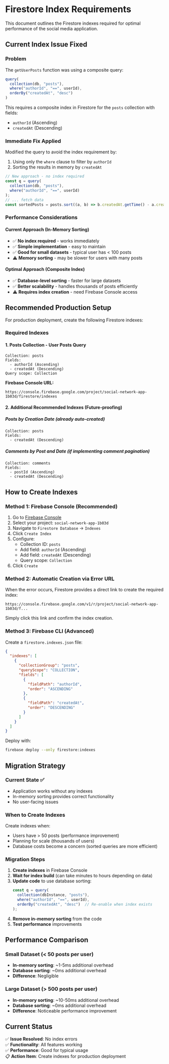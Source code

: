 # Firestore Index Requirements

This document outlines the Firestore indexes required for optimal performance of the social media application.

## Current Index Issue Fixed

### Problem
The `getUserPosts` function was using a composite query:
```typescript
query(
  collection(db, "posts"),
  where("authorId", "==", userId),
  orderBy("createdAt", "desc")
)
```

This requires a composite index in Firestore for the `posts` collection with fields:
- `authorId` (Ascending)
- `createdAt` (Descending)

### Immediate Fix Applied
Modified the query to avoid the index requirement by:
1. Using only the `where` clause to filter by `authorId`
2. Sorting the results in memory by `createdAt`

```typescript
// New approach - no index required
const q = query(
  collection(db, "posts"),
  where("authorId", "==", userId)
);
// ... fetch data
const sortedPosts = posts.sort((a, b) => b.createdAt.getTime() - a.createdAt.getTime());
```

### Performance Considerations

#### Current Approach (In-Memory Sorting)
- ✅ **No index required** - works immediately
- ✅ **Simple implementation** - easy to maintain
- ✅ **Good for small datasets** - typical user has < 100 posts
- ⚠️ **Memory sorting** - may be slower for users with many posts

#### Optimal Approach (Composite Index)
- ✅ **Database-level sorting** - faster for large datasets
- ✅ **Better scalability** - handles thousands of posts efficiently
- ⚠️ **Requires index creation** - need Firebase Console access

## Recommended Production Setup

For production deployment, create the following Firestore indexes:

### Required Indexes

#### 1. Posts Collection - User Posts Query
```
Collection: posts
Fields:
  - authorId (Ascending)
  - createdAt (Descending)
Query scope: Collection
```

**Firebase Console URL:**
```
https://console.firebase.google.com/project/social-network-app-1b03d/firestore/indexes
```

#### 2. Additional Recommended Indexes (Future-proofing)

##### Posts by Creation Date (already auto-created)
```
Collection: posts
Fields:
  - createdAt (Descending)
```

##### Comments by Post and Date (if implementing comment pagination)
```
Collection: comments
Fields:
  - postId (Ascending)
  - createdAt (Descending)
```

## How to Create Indexes

### Method 1: Firebase Console (Recommended)
1. Go to [Firebase Console](https://console.firebase.google.com)
2. Select your project: `social-network-app-1b03d`
3. Navigate to `Firestore Database` → `Indexes`
4. Click `Create Index`
5. Configure:
   - Collection ID: `posts`
   - Add field: `authorId` (Ascending)
   - Add field: `createdAt` (Descending)
   - Query scope: `Collection`
6. Click `Create`

### Method 2: Automatic Creation via Error URL
When the error occurs, Firestore provides a direct link to create the required index:
```
https://console.firebase.google.com/v1/r/project/social-network-app-1b03d/f...
```
Simply click this link and confirm the index creation.

### Method 3: Firebase CLI (Advanced)
Create a `firestore.indexes.json` file:
```json
{
  "indexes": [
    {
      "collectionGroup": "posts",
      "queryScope": "COLLECTION",
      "fields": [
        {
          "fieldPath": "authorId",
          "order": "ASCENDING"
        },
        {
          "fieldPath": "createdAt",
          "order": "DESCENDING"
        }
      ]
    }
  ]
}
```

Deploy with:
```bash
firebase deploy --only firestore:indexes
```

## Migration Strategy

### Current State ✅
- Application works without any indexes
- In-memory sorting provides correct functionality
- No user-facing issues

### When to Create Indexes
Create indexes when:
- Users have > 50 posts (performance improvement)
- Planning for scale (thousands of users)
- Database costs become a concern (sorted queries are more efficient)

### Migration Steps
1. **Create indexes** in Firebase Console
2. **Wait for index build** (can take minutes to hours depending on data)
3. **Update code** to use database sorting:
   ```typescript
   const q = query(
     collection(dbInstance, "posts"),
     where("authorId", "==", userId),
     orderBy("createdAt", "desc")  // Re-enable when index exists
   );
   ```
4. **Remove in-memory sorting** from the code
5. **Test performance** improvements

## Performance Comparison

### Small Dataset (< 50 posts per user)
- **In-memory sorting**: ~1-5ms additional overhead
- **Database sorting**: ~0ms additional overhead
- **Difference**: Negligible

### Large Dataset (> 500 posts per user)
- **In-memory sorting**: ~10-50ms additional overhead
- **Database sorting**: ~0ms additional overhead
- **Difference**: Noticeable performance improvement

## Current Status

✅ **Issue Resolved**: No index errors  
✅ **Functionality**: All features working  
✅ **Performance**: Good for typical usage  
📋 **Action Item**: Create indexes for production deployment
